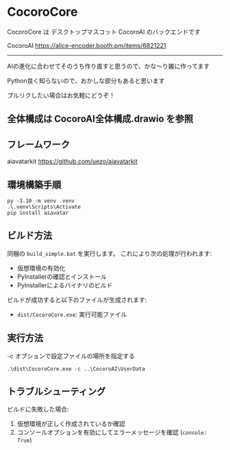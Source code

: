 # CocoroCore

CocoroCore は デスクトップマスコット CocoroAI のバックエンドです

CocoroAI
https://alice-encoder.booth.pm/items/6821221

----

AIの進化に合わせてそのうち作り直すと思うので、かな～り雑に作ってます

Python良く知らないので、おかしな部分もあると思います

プルリクしたい場合はお気軽にどうぞ！

全体構成は CocoroAI全体構成.drawio を参照
----

## フレームワーク
aiavatarkit
https://github.com/uezo/aiavatarkit

## 環境構築手順
```
py -3.10 -m venv .venv
.\.venv\Scripts\Activate
pip install aiavatar
```

## ビルド方法

同梱の `build_simple.bat` を実行します。
これにより次の処理が行われます:
 - 仮想環境の有効化
 - PyInstallerの確認とインストール
 - PyInstallerによるバイナリのビルド

ビルドが成功すると以下のファイルが生成されます:
 - `dist/CocoroCore.exe`: 実行可能ファイル

## 実行方法
-c オプションで設定ファイルの場所を指定する
```
.\dist\CocoroCore.exe -c ..\CocoroAI\UserData
```

## トラブルシューティング

ビルドに失敗した場合:

1. 仮想環境が正しく作成されているか確認
2. コンソールオプションを有効にしてエラーメッセージを確認 (`console: True`)

